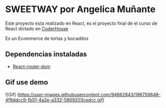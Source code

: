 # SWEETWAY por Angelica Muñante

Este proyecto esta realizado en React, es el proyecto final de el curso de React dictado en [CoderHouse](https://www.coderhouse.com)

Es un Ecommerce de tortas y bocaditos

## Dependencias instaladas

- [React-router-dom](https://v5.reactrouter.com/)

## Gif use demo
![Gif] (https://user-images.githubusercontent.com/94662843/196759848-4f9ddcc9-fb51-4a2e-a332-5869203cedcc.gif)
